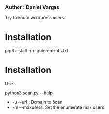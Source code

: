 <h3>Author : Daniel Vargas</h3>
<p/>
Try to enum wordpress users.
<h1>Installation</h1>

pip3 install -r requierements.txt

<h1>Installation</h1>

Use : <p/>

python3 scan.py --help
<ul>
<li>
-u --url : Domain to Scan
</li>
<li>
-m --maxusers: Set the enumerate max users
</li>
</ul>

